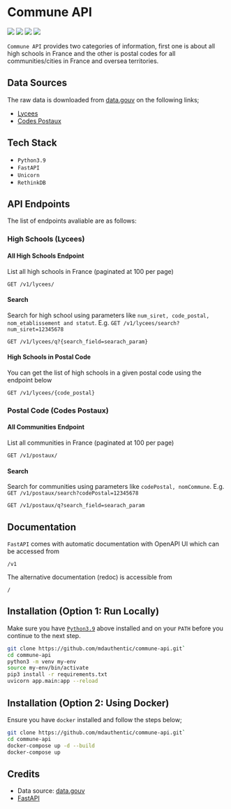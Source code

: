 # Commune API

![](https://img.shields.io/github/stars/mdauthentic/commune-api?style=for-the-badge)
![](https://img.shields.io/github/forks/mdauthentic/commune-api?style=for-the-badge)
![](https://img.shields.io/github/issues/mdauthentic/commune-api?style=for-the-badge)
![](https://img.shields.io/github/license/mdauthentic/commune-api?style=for-the-badge)

`Commune API` provides two categories of information, first one is about all high schools in France and the other is postal codes for all communities/cities in France and oversea territories.

## Data Sources

The raw data is downloaded from [data.gouv](https://data.gouv.fr) on the following links;

- [Lycees](https://www.data.gouv.fr/fr/datasets/lycees-donnees-generales/)
- [Codes Postaux](https://www.data.gouv.fr/fr/datasets/codes-postaux/#_)

## Tech Stack

- `Python3.9`
- `FastAPI`
- `Unicorn`
- `RethinkDB`

## API Endpoints

The list of endpoints avaliable are as follows:

### High Schools (Lycees)

#### All High Schools Endpoint

List all high schools in France (paginated at 100 per page)

```http
GET /v1/lycees/
```

#### Search

Search for high school using parameters like `num_siret, code_postal, nom_etablissement and statut`. E.g. `GET /v1/lycees/search?num_siret=12345678`
           
```http
GET /v1/lycees/q?{search_field=searach_param}
```

#### High Schools in Postal Code

You can get the list of high schools in a given postal code using the endpoint below

```http
GET /v1/lycees/{code_postal}
```

### Postal Code (Codes Postaux)

#### All Communities Endpoint

List all communities in France (paginated at 100 per page)

```http
GET /v1/postaux/
```

#### Search

Search for communities using parameters like `codePostal, nomCommune`. E.g. `GET /v1/postaux/search?codePostal=12345678`
           
```http
GET /v1/postaux/q?search_field=searach_param
```

## Documentation

`FastAPI` comes with automatic documentation with OpenAPI UI which can be accessed from

```http
/v1
```

The alternative documentation (redoc) is accessible from

```http
/
```

## Installation (Option 1: Run Locally)

Make sure you have [`Python3.9`](https://docs.python-guide.org/starting/installation/) above installed and on your `PATH` before you continue to the next step.

```bash
git clone https://github.com/mdauthentic/commune-api.git`
cd commune-api
python3 -m venv my-env
source my-env/bin/activate  
pip3 install -r requirements.txt
uvicorn app.main:app --reload
```

## Installation (Option 2: Using Docker)

Ensure you have `docker` installed and follow the steps below;

```bash
git clone https://github.com/mdauthentic/commune-api.git`
cd commune-api
docker-compose up -d --build
docker-compose up
```

## Credits

- Data source: [data.gouv](https://data.gouv.fr)
- [FastAPI](https://fastapi.tiangolo.com/)